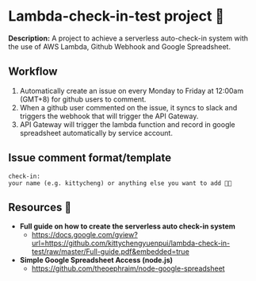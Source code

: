 # **Lambda-check-in-test project 📅**
**Description:** A project to achieve a serverless auto-check-in system with the use of AWS Lambda, Github Webhook and Google Spreadsheet.

## **Workflow** 
  1. Automatically create an issue on every Monday to Friday at 12:00am (GMT+8) for github users to comment.
  2. When a github user commented on the issue, it syncs to slack and triggers the webhook that will trigger the API Gateway.
  3. API Gateway will trigger the lambda function and record in google spreadsheet automatically by service account.

## **Issue comment format/template**
  ```
  check-in:
  your name (e.g. kittycheng) or anything else you want to add 🙂😉
  ```
## **Resources 🔗** 
   * **Full guide on how to create the serverless auto check-in system**
     - https://docs.google.com/gview?url=https://github.com/kittychengyuenpui/lambda-check-in-test/raw/master/Full-guide.pdf&embedded=true
   * **Simple Google Spreadsheet Access (node.js)**
     - https://github.com/theoephraim/node-google-spreadsheet
